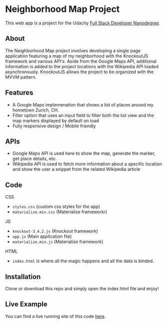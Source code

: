 # Neighborhood Map Project
This web app is a project for the Udacity [Full Stack Developer Nanodegree](https://www.udacity.com/course/full-stack-web-developer-nanodegree--nd004).

## About
The Neighborhood Map project involves developing a single page application featuring a map of my neighborhood with the KnockoutJS framework and various API's. Aside from the Google Maps API, additional information is added to the project locations with the Wikipedia API loaded asynchronously. KnockoutJS allows the project to be organized with the MVVM pattern.

## Features
- A Google Maps implemenation that shows a list of places around my hometown Zurich, CH.
- Filter option that uses an input field to filter both the list view and the map markers displayed by default on load
- Fully responsive design / Mobile friendly

## APIs
- Google Maps API is used here to show the map, generate the marker, get place details, etc.
- Wikipedia API is used to fetch more information about a specific location and show the user a snippet from the related Wikipedia article

## Code
CSS
- `styles.css` (custom css styles for the app)
- `materialize.min.css` (Materialize frameworkr)

JS
- `knockout-3.4.2.js` (Knockout framework)
- `app.js` (Main application file)
- `materialize.min.js` (Materialize framework)

HTML
- `index.html` is where all the magic happens and all the data is binded.

## Installation
Clone or download this repo and simply open the index.html file and enjoy!

## Live Example
You can find a live running site of this code [here](https://fabioderendinger.github.io/neighborhood-map/).